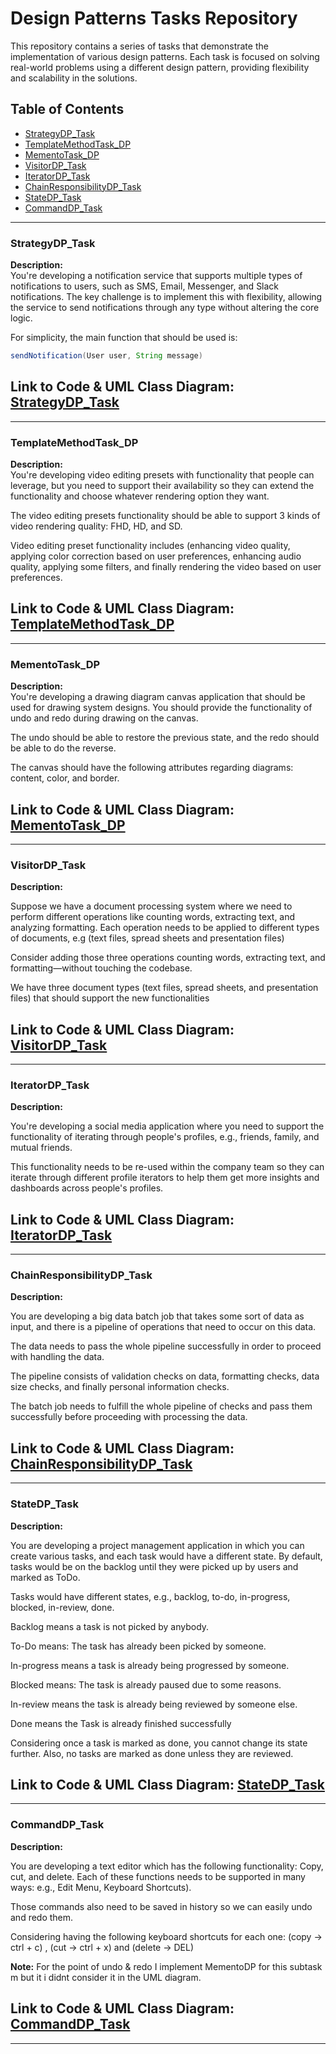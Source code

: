 # Design Patterns Tasks Repository

This repository contains a series of tasks that demonstrate the implementation of various design patterns. Each task is focused on solving real-world problems using a different design pattern, providing flexibility and scalability in the solutions.

## Table of Contents
- [StrategyDP_Task](https://github.com/AhmedOmani/Design_Patterns/tree/main/StrategyDP_Task)
- [TemplateMethodTask_DP](https://github.com/AhmedOmani/Design_Patterns/tree/main/TemplateMethodTask_DP)
- [MementoTask_DP](https://github.com/AhmedOmani/Design_Patterns/tree/main/MementoTask_DP)
- [VisitorDP_Task](https://github.com/AhmedOmani/Design_Patterns/tree/main/VisitorDP_Task)
- [IteratorDP_Task](https://github.com/AhmedOmani/Design_Patterns/tree/main/IteratorDP_Task)
- [ChainResponsibilityDP_Task](https://github.com/AhmedOmani/Design_Patterns/tree/main/ChainResponsibilityDP_Task)
- [StateDP_Task](https://github.com/AhmedOmani/Design_Patterns/tree/main/StateDP_Task)
- [CommandDP_Task](https://github.com/AhmedOmani/Design_Patterns/tree/main/CommandDP_Task)
  

---

### StrategyDP_Task

**Description:**  
You're developing a notification service that supports multiple types of notifications to users, such as SMS, Email, Messenger, and Slack notifications. The key challenge is to implement this with flexibility, allowing the service to send notifications through any type without altering the core logic.  

For simplicity, the main function that should be used is:

```java
sendNotification(User user, String message)
```

Link to Code & UML Class Diagram: [StrategyDP_Task](https://github.com/AhmedOmani/Design_Patterns/tree/main/StrategyDP_Task)
---

---

### TemplateMethodTask_DP

**Description:**  
You're developing video editing presets with functionality that people can leverage, but you need to support their availability so they can extend the functionality and choose whatever rendering option they want.

The video editing presets functionality should be able to support 3 kinds of video rendering quality: FHD, HD, and SD.

Video editing preset functionality includes (enhancing video quality, applying color correction based on user preferences, enhancing audio quality, applying some filters, and finally rendering the video based on user preferences.

Link to Code & UML Class Diagram: [TemplateMethodTask_DP](https://github.com/AhmedOmani/Design_Patterns/tree/main/TemplateMethodTask_DP)
---
---

### MementoTask_DP

**Description:**  
You're developing a drawing diagram canvas application that should be used for drawing system designs. You should provide the functionality of undo and redo during drawing on the canvas.

The undo should be able to restore the previous state, and the redo should be able to do the reverse.

The canvas should have the following attributes regarding diagrams: content, color, and border.

Link to Code & UML Class Diagram: [MementoTask_DP](https://github.com/AhmedOmani/Design_Patterns/tree/main/MementoTask_DP)
---
---

### VisitorDP_Task

**Description:** 

Suppose we have a document processing system where we need to perform different operations like counting words, extracting text, and analyzing formatting. Each operation needs to be applied to different types of documents, e.g (text files, spread sheets and presentation files)

Consider adding those three operations counting words, extracting text, and formatting—without touching the codebase.

We have three document types (text files, spread sheets, and presentation files) that should support the new functionalities

Link to Code & UML Class Diagram: [VisitorDP_Task](https://github.com/AhmedOmani/Design_Patterns/tree/main/VisitorDP_Task)
--

---

### IteratorDP_Task 

**Description:** 

You're developing a social media application where you need to support the functionality of iterating through people's profiles, e.g., friends, family, and mutual friends.

This functionality needs to be re-used within the company team so they can iterate through different profile iterators to help them get more insights and dashboards across people's profiles.

Link to Code & UML Class Diagram: [IteratorDP_Task](https://github.com/AhmedOmani/Design_Patterns/tree/main/IteratorDP_Task)
--

---

### ChainResponsibilityDP_Task 

**Description:** 

You are developing a big data batch job that takes some sort of data as input, and there is a pipeline of operations that need to occur on this data.

The data needs to pass the whole pipeline successfully in order to proceed with handling the data.

The pipeline consists of validation checks on data, formatting checks, data size checks, and finally personal information checks.

The batch job needs to fulfill the whole pipeline of checks and pass them successfully before proceeding with processing the data.

Link to Code & UML Class Diagram: [ChainResponsibilityDP_Task](https://github.com/AhmedOmani/Design_Patterns/tree/main/ChainResponsibilityDP_Task)
--

---

### StateDP_Task 

**Description:**

You are developing a project management application in which you can create various tasks, and each task would have a different state. By default, tasks would be on the backlog until they were picked up by users and marked as ToDo.

Tasks would have different states, e.g., backlog, to-do, in-progress, blocked, in-review, done.

Backlog means a task is not picked by anybody.

To-Do means: The task has already been picked by someone.

In-progress means a task is already being progressed by someone.

Blocked means: The task is already paused due to some reasons.

In-review means the task is already being reviewed by someone else.

Done means the Task is already finished successfully

Considering once a task is marked as done, you cannot change its state further. Also, no tasks are marked as done unless they are reviewed.

Link to Code & UML Class Diagram: [StateDP_Task](https://github.com/AhmedOmani/Design_Patterns/tree/main/StateDP_Task)
--

---

### CommandDP_Task 

**Description:** 

You are developing a text editor which has the following functionality: Copy, cut, and delete. Each of these functions needs to be supported in many ways: e.g., Edit Menu, Keyboard Shortcuts).

Those commands also need to be saved in history so we can easily undo and redo them.

Considering having the following keyboard shortcuts for each one: (copy -> ctrl + c) , (cut -> ctrl + x) and (delete -> DEL)

**Note:**
For the point of undo & redo I implement MementoDP for this subtask m but it i didnt consider it in the UML diagram.

Link to Code & UML Class Diagram: [CommandDP_Task](https://github.com/AhmedOmani/Design_Patterns/tree/main/CommandDP_Task)
--

---



